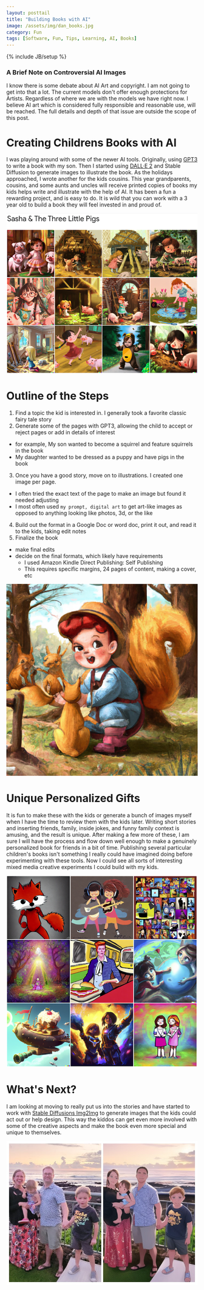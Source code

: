 ```yaml
---
layout: posttail
title: "Building Books with AI"
image: /assets/img/dan_books.jpg
category: Fun
tags: [Software, Fun, Tips, Learning, AI, Books]
---
```

{% include JB/setup %}

### A Brief Note on Controversial AI Images

I know there is some debate about AI Art and copyright. I am not going to get into that a lot. The current models don't offer enough protections for Artists. Regardless of where we are with the models we have right now. I believe AI art which is considered fully responsible and reasonable use, will be reached. The full details and depth of that issue are outside the scope of this post.

# Creating Childrens Books with AI

I was playing around with some of the newer AI tools. Originally, using [GPT3](https://openai.com/blog/gpt-3-apps/) to write a book with my son. Then I started using [DALL·E 2](https://openai.com/dall-e-2/) and Stable Diffusion to generate images to illustrate the book. As the holidays approached, I wrote another for the kids cousins. This year grandparents, cousins, and some aunts and uncles will receive printed copies of books my kids helps write and illustrate with the help of AI. It has been a fun a rewarding project, and is easy to do. It is wild that you can work with a 3 year old to build a book they will feel invested in and proud of.

![Sasha and the three pigs](/assets/img/sasha_pig_cover.png)

# Outline of the Steps

1. Find a topic the kid is interested in. I generally took a favorite classic fairy tale story
2. Generate some of the pages with GPT3, allowing the child to accept or reject pages or add in details of interest
  * for example, My son wanted to become a squirrel and feature squirrels in the book  
  * My daughter wanted to be dressed as a puppy and have pigs in the book
3. Once you have a good story, move on to illustrations. I created one image per page.
  * I often tried the exact text of the page to make an image but found it needed adjusting
  * I most often used `my prompt, digital art` to get art-like images as opposed to anything looking like photos, 3d, or the like
4. Build out the format in a Google Doc or word doc, print it out, and read it to the kids, taking edit notes
5. Finalize the book
  * make final edits
  * decide on the final formats, which likely have requirements
    * I used Amazon Kindle Direct Publishing: Self Publishing
    * This requires specific margins, 24 pages of content, making a cover, etc

![My Son Theo as a squirrel](/assets/img/a_theo2_squ.png)

# Unique Personalized Gifts

It is fun to make these with the kids or generate a bunch of images myself when I have the time to review them with the kids later. Writing short stories and inserting friends, family, inside jokes, and funny family context is amusing, and the result is unique. After making a few more of these, I am sure I will have the process and flow down well enough to make a genuinely personalized book for friends in a bit of time. Publishing several particular children's books isn't something I really could have imagined doing before experimenting with these tools. Now I could see all sorts of interesting mixed media creative experiments I could build with my kids.

![The Cousins save the world](/assets/img/save-the-world-cover.png)

# What's Next?

I am looking at moving to really put us into the stories and have started to work with [Stable Diffusions Img2Img](https://huggingface.co/spaces/fffiloni/stable-diffusion-img2img) to generate images that the kids could act out or help design. This way the kiddos can get even more involved with some of the creative aspects and make the book even more special and unique to themselves.

![a img2img photo of our family](/assets/img/img2img-family.jpg)